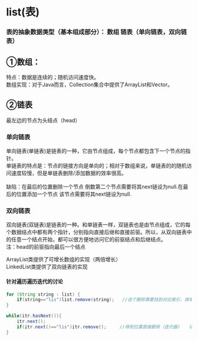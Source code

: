 # list(表) 
### 表的抽象数据类型（基本组成部分）：  数组      链表（单向链表，双向链表）

## ①数组：
特点：数据是连续的；随机访问速度快。<br>
数组实现：对于Java而言，Collection集合中提供了ArrayList和Vector。<br>

## ②链表
最左边的节点为头结点（head）

### 单向链表
单向链表(单链表)是链表的一种，它由节点组成，每个节点都包含下一个节点的指针。<br>
单链表的特点是：节点的链接方向是单向的；相对于数组来说，单链表的的随机访问速度较慢，但是单链表删除/添加数据的效率很高。<br>
<br>
缺陷：在最后的位置删除一个节点 倒数第二个节点需要将其next链设为null.在最后的位置添加一个节点 该节点需要将其next链设为null.<br>

### 双向链表
双向链表(双链表)是链表的一种。和单链表一样，双链表也是由节点组成，它的每个数据结点中都有两个指针，分别指向直接后继和直接前驱。所以，从双向链表中的任意一个结点开始，都可以很方便地访问它的前驱结点和后继结点。<br>
注：head的前驱指向最后一个结点

ArrayList类提供了可增长数组的实现（两倍增长）<br>
LinkedList类提供了双向链表的实现

#### 针对遍历遍历迭代的讨论
```java
for (String string : list) {
	if(string=="lis")list.remove(string);   //这个删除需要找到对应索引，效率不高  O(N²)
}

while(itr.hasNext()){
	itr.next();
	if(itr.next()=="lis")itr.remove();     //得到位置直接删除（迭代器）   O(N)
}
```
